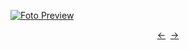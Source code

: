 [![Foto Preview](preview/n946.avif)](https://project-000-946.vercel.app/)

<div align="center" style="display: flex; justify-content: center;">
  <a  href="https://github.com/20essentials/project-000-945" target="_blank">&#8592;</a>
  &nbsp;&nbsp;
  <a  href="https://github.com/20essentials/project-000-947" target="_blank">&#8594;</a>
</div>

